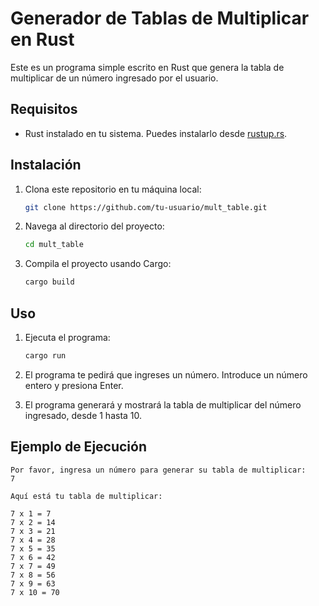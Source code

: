 # Generador de Tablas de Multiplicar en Rust

Este es un programa simple escrito en Rust que genera la tabla de multiplicar de un número ingresado por el usuario.

## Requisitos

- Rust instalado en tu sistema. Puedes instalarlo desde [rustup.rs](https://rustup.rs/).

## Instalación

1. Clona este repositorio en tu máquina local:

   ```bash
   git clone https://github.com/tu-usuario/mult_table.git
   ```

2. Navega al directorio del proyecto:

   ```bash
   cd mult_table
   ```

3. Compila el proyecto usando Cargo:

   ```bash
   cargo build
   ```

## Uso

1. Ejecuta el programa:

   ```bash
   cargo run
   ```

2. El programa te pedirá que ingreses un número. Introduce un número entero y presiona Enter.

3. El programa generará y mostrará la tabla de multiplicar del número ingresado, desde 1 hasta 10.

## Ejemplo de Ejecución

```
Por favor, ingresa un número para generar su tabla de multiplicar:
7

Aquí está tu tabla de multiplicar:

7 x 1 = 7
7 x 2 = 14
7 x 3 = 21
7 x 4 = 28
7 x 5 = 35
7 x 6 = 42
7 x 7 = 49
7 x 8 = 56
7 x 9 = 63
7 x 10 = 70
```
